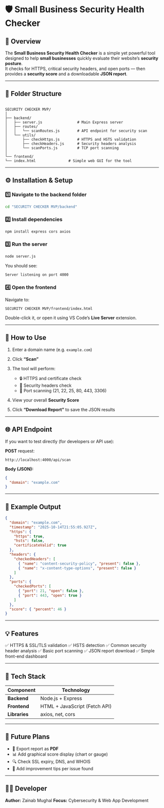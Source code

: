 
# 🛡️ Small Business Security Health Checker

## 📖 Overview
The **Small Business Security Health Checker** is a simple yet powerful tool designed to help **small businesses** quickly evaluate their website’s **security posture**.  
It checks for HTTPS, critical security headers, and open ports — then provides a **security score** and a downloadable **JSON report**.

---

## 📁 Folder Structure
```

SECURITY CHECKER MVP/
│
├── backend/
│   ├── server.js                # Main Express server
│   ├── routes/
│   │   └── scanRoutes.js        # API endpoint for security scan
│   └── utils/
│       ├── checkHttps.js        # HTTPS and HSTS validation
│       ├── checkHeaders.js      # Security headers analysis
│       └── scanPorts.js         # TCP port scanning
│
└── frontend/
└── index.html               # Simple web GUI for the tool

````

---

## ⚙️ Installation & Setup

### 1️⃣ Navigate to the backend folder
```bash
cd "SECURITY CHECKER MVP/backend"
````

### 2️⃣ Install dependencies

```bash
npm install express cors axios
```

### 3️⃣ Run the server

```bash
node server.js
```

You should see:

```
Server listening on port 4000
```

### 4️⃣ Open the frontend

Navigate to:

```
SECURITY CHECKER MVP/frontend/index.html
```

Double-click it, or open it using VS Code’s **Live Server** extension.

---

## 🧪 How to Use

1. Enter a domain name (e.g. `example.com`)
2. Click **“Scan”**
3. The tool will perform:

   * 🔒 HTTPS and certificate check
   * 🧱 Security headers check
   * 🚪 Port scanning (21, 22, 25, 80, 443, 3306)
4. View your overall **Security Score**
5. Click **“Download Report”** to save the JSON results

---

## 🌐 API Endpoint

If you want to test directly (for developers or API use):

**POST** request:

```
http://localhost:4000/api/scan
```

**Body (JSON):**

```json
{
  "domain": "example.com"
}
```

---

## 🧠 Example Output

```json
{
  "domain": "example.com",
  "timestamp": "2025-10-14T21:55:05.927Z",
  "https": {
    "https": true,
    "hsts": false,
    "certificateValid": true
  },
  "headers": {
    "checkedHeaders": [
      { "name": "content-security-policy", "present": false },
      { "name": "x-content-type-options", "present": false }
    ]
  },
  "ports": {
    "checkedPorts": [
      { "port": 21, "open": false },
      { "port": 443, "open": true }
    ]
  },
  "score": { "percent": 46 }
}
```

---

## 💡 Features

✅ HTTPS & SSL/TLS validation
✅ HSTS detection
✅ Common security header analysis
✅ Basic port scanning
✅ JSON report download
✅ Simple front-end dashboard

---

## 🧰 Tech Stack

| Component     | Technology                    |
| ------------- | ----------------------------- |
| **Backend**   | Node.js + Express             |
| **Frontend**  | HTML + JavaScript (Fetch API) |
| **Libraries** | axios, net, cors              |

---

## 🚀 Future Plans

* 📄 Export report as **PDF**
* 📊 Add graphical score display (chart or gauge)
* 🔍 Check SSL expiry, DNS, and WHOIS
* 💬 Add improvement tips per issue found

---

## 👩‍💻 Developer

**Author:** Zainab Mughal
**Focus:** Cybersecurity & Web App Development

